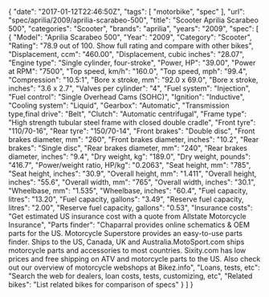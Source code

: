 {
    "date": "2017-01-12T22:46:50Z",
    "tags": [
        "motorbike",
        "spec"
    ],
    "url": "spec\/aprilia\/2009\/aprilia-scarabeo-500",
    "title": "Scooter Aprilia Scarabeo 500",
    "categories": "Scooter",
    "brands": "aprilia",
    "years": "2009",
    "spec": [
        {
            "Model": "Aprilia Scarabeo 500",
            "Year": "2009",
            "Category": "Scooter",
            "Rating": "78.9 out of 100. Show full rating and compare with other bikes",
            "Displacement, ccm": "460.00",
            "Displacement, cubic inches": "28.07",
            "Engine type": "Single cylinder, four-stroke",
            "Power, HP": "39.00",
            "Power at RPM": "7500",
            "Top speed, km\/h": "160.0",
            "Top speed, mph": "99.4",
            "Compression": "10.5:1",
            "Bore x stroke, mm": "92.0 x 69.0",
            "Bore x stroke, inches": "3.6 x 2.7",
            "Valves per cylinder": "4",
            "Fuel system": "Injection",
            "Fuel control": "Single Overhead Cams (SOHC)",
            "Ignition": "Inductive",
            "Cooling system": "Liquid",
            "Gearbox": "Automatic",
            "Transmission type,final drive": "Belt",
            "Clutch": "Automatic centrifugal",
            "Frame type": "High  strength tubular steel frame with closed double cradle",
            "Front tyre": "110\/70-16",
            "Rear tyre": "150\/70-14",
            "Front brakes": "Double disc",
            "Front brakes diameter, mm": "260",
            "Front brakes diameter, inches": "10.2",
            "Rear brakes": "Single disc",
            "Rear brakes diameter, mm": "240",
            "Rear brakes diameter, inches": "9.4",
            "Dry weight, kg": "189.0",
            "Dry weight, pounds": "416.7",
            "Power\/weight ratio, HP\/kg": "0.2063",
            "Seat height, mm": "785",
            "Seat height, inches": "30.9",
            "Overall height, mm": "1.411",
            "Overall height, inches": "55.6",
            "Overall width, mm": "765",
            "Overall width, inches": "30.1",
            "Wheelbase, mm": "1.535",
            "Wheelbase, inches": "60.4",
            "Fuel capacity, litres": "13.20",
            "Fuel capacity, gallons": "3.49",
            "Reserve fuel capacity, litres": "2.00",
            "Reserve fuel capacity, gallons": "0.53",
            "Insurance costs": "Get estimated US insurance cost with a quote from Allstate Motorcycle Insurance",
            "Parts finder": "Chaparral provides online schematics & OEM parts for the US.   Motorcycle Superstore provides an easy-to-use parts finder. Ships to the US, Canada, UK and Australia.MotoSport.com ships motorcycle parts and accessories to most countries.    Sixity.com has low prices and free shipping on ATV and motorcycle parts to the US. Also check out our overview of motorcycle webshops at Bikez.info",
            "Loans, tests, etc": "Search the web for dealers, loan costs, tests, customizing, etc",
            "Related bikes": "List related bikes for comparison of specs"
        }
    ]
}